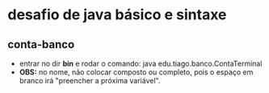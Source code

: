 # desafio de java básico e sintaxe

## conta-banco

- entrar no dir **bin** e rodar o comando: java edu.tiago.banco.ContaTerminal
- **OBS:** no nome, não colocar composto ou completo, pois o espaço em branco irá "preencher a próxima variável".
